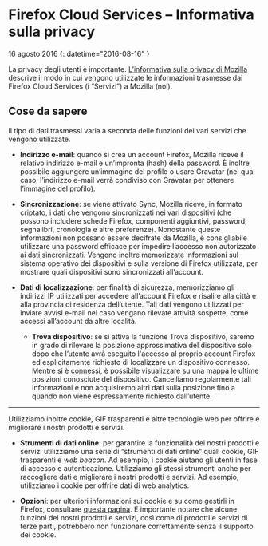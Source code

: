 # Firefox Cloud Services – Informativa sulla privacy

16 agosto 2016
{: datetime="2016-08-16" }

La privacy degli utenti è importante. [L’informativa sulla privacy di Mozilla](https://www.mozilla.org/privacy/) descrive il modo in cui vengono utilizzate le informazioni trasmesse dai Firefox Cloud Services (i “Servizi”) a Mozilla (noi).

## Cose da sapere

Il tipo di dati trasmessi varia a seconda delle funzioni dei vari servizi che vengono utilizzate.

* **Indirizzo e-mail**: quando si crea un account Firefox, Mozilla riceve il relativo indirizzo e-mail e un’impronta (hash) della password. È inoltre possibile aggiungere un’immagine del profilo o usare Gravatar (nel qual caso, l’indirizzo e-mail verrà condiviso con Gravatar per ottenere l’immagine del profilo).

* **Sincronizzazione**: se viene attivato Sync, Mozilla riceve, in formato criptato, i dati che vengono sincronizzati nei vari dispositivi (che possono includere schede Firefox, componenti aggiuntivi, password, segnalibri, cronologia e altre preferenze).  Nonostante queste informazioni non possano essere decifrate da Mozilla, è consigliabile utilizzare una password efficace per impedire l’accesso non autorizzato ai dati sincronizzati.  Vengono inoltre memorizzate informazioni sul sistema operativo dei dispositivi e sulla versione di Firefox utilizzata, per mostrare quali dispositivi sono sincronizzati all’account. 

* **Dati di localizzazione**: per finalità di sicurezza, memorizziamo gli indirizzi IP utilizzati per accedere all’account Firefox e risalire alla città e alla provincia di residenza dell’utente.  Tali dati vengono utilizzati per inviare avvisi e-mail nel caso vengano rilevate attività sospette, come accessi all’account da altre località.
    
	* **Trova dispositivo**: se si attiva la funzione Trova dispositivo, saremo in grado di rilevare la posizione approssimativa del dispositivo solo dopo che l’utente avrà eseguito l'accesso al proprio account Firefox ed esplicitamente richiesto di localizzare un dispositivo connesso. Mentre si è connessi, è possibile visualizzare su una mappa le ultime posizioni conosciute del dispositivo. Cancelliamo regolarmente tali informazioni e non acquisiremo altri dati sulla posizione fino a quando non viene espressamente richiesto dall’utente.

---------------------------------------

Utilizziamo inoltre cookie, GIF trasparenti e altre tecnologie web per offrire e migliorare i nostri prodotti e servizi.

* **Strumenti di dati online**: per garantire la funzionalità dei nostri prodotti e servizi utilizziamo una serie di “strumenti di dati online” quali cookie, GIF trasparenti e *web beacon*. Ad esempio, i cookie aiutano gli utenti in fase di accesso e autenticazione. Utilizziamo gli stessi strumenti anche per raccogliere dati e migliorare i nostri prodotti e servizi. Ad esempio, utilizziamo i cookie per offrire dati di web analytics.

* **Opzioni**: per ulteriori informazioni sui cookie e su come gestirli in Firefox, consultare [questa pagina](https://support.mozilla.org/it/kb/Gestione%20dei%20cookie). È importante notare che alcune funzioni dei nostri prodotti e servizi, così come di prodotti e servizi di terze parti, potrebbero non funzionare correttamente senza il supporto dei cookie.
